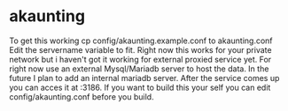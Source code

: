 # akaunting

To get this working cp config/akaunting.example.conf to akaunting.conf
Edit the servername variable to fit. Right now this works for your private network but i haven't
got it working for external proxied service yet.
For right now use an external Mysql/Mariadb server to host the data. In the future I plan to
add an internal mariadb server.
After the service comes up you can acces it at <machine ip>:3186.
If you want to build this your self you can edit config/akaunting.conf before you build.
